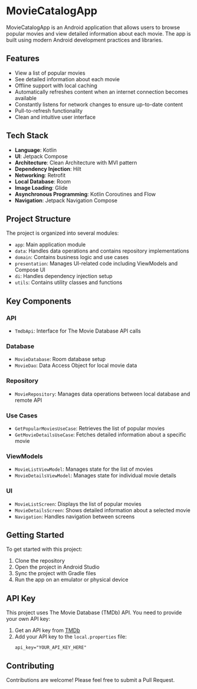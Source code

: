 # MovieCatalogApp

MovieCatalogApp is an Android application that allows users to browse popular movies and view detailed information about each movie. The app is built using modern Android development practices and libraries.

## Features

- View a list of popular movies
- See detailed information about each movie
- Offline support with local caching
- Automatically refreshes content when an internet connection becomes available
- Constantly listens for network changes to ensure up-to-date content
- Pull-to-refresh functionality
- Clean and intuitive user interface


## Tech Stack

- **Language**: Kotlin
- **UI**: Jetpack Compose
- **Architecture**: Clean Architecture with MVI pattern
- **Dependency Injection**: Hilt
- **Networking**: Retrofit
- **Local Database**: Room
- **Image Loading**: Glide
- **Asynchronous Programming**: Kotlin Coroutines and Flow
- **Navigation**: Jetpack Navigation Compose

## Project Structure

The project is organized into several modules:

- `app`: Main application module
- `data`: Handles data operations and contains repository implementations
- `domain`: Contains business logic and use cases
- `presentation`: Manages UI-related code including ViewModels and Compose UI
- `di`: Handles dependency injection setup
- `utils`: Contains utility classes and functions

## Key Components

### API

- `TmdbApi`: Interface for The Movie Database API calls

### Database

- `MovieDatabase`: Room database setup
- `MovieDao`: Data Access Object for local movie data

### Repository

- `MovieRepository`: Manages data operations between local database and remote API

### Use Cases

- `GetPopularMoviesUseCase`: Retrieves the list of popular movies
- `GetMovieDetailsUseCase`: Fetches detailed information about a specific movie

### ViewModels

- `MovieListViewModel`: Manages state for the list of movies
- `MovieDetailsViewModel`: Manages state for individual movie details

### UI

- `MovieListScreen`: Displays the list of popular movies
- `MovieDetailsScreen`: Shows detailed information about a selected movie
- `Navigation`: Handles navigation between screens

## Getting Started

To get started with this project:

1. Clone the repository
2. Open the project in Android Studio
3. Sync the project with Gradle files
4. Run the app on an emulator or physical device

## API Key

This project uses The Movie Database (TMDb) API. You need to provide your own API key:

1. Get an API key from [TMDb](https://www.themoviedb.org/documentation/api)
2. Add your API key to the `local.properties` file:
   ```
   api_key="YOUR_API_KEY_HERE"
   ```

## Contributing

Contributions are welcome! Please feel free to submit a Pull Request.
